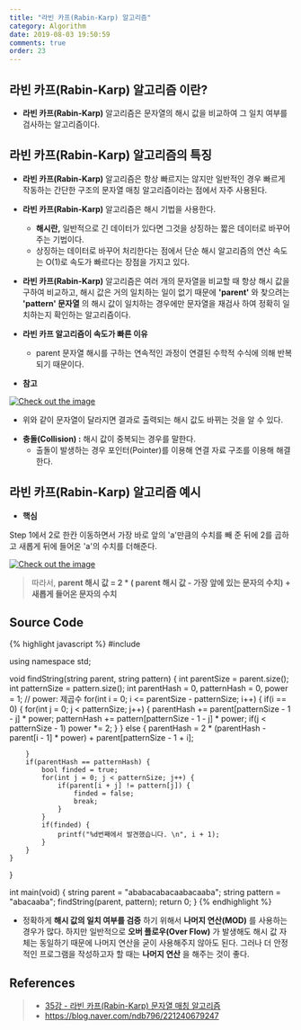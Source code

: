 ```yaml
---
title: "라빈 카프(Rabin-Karp) 알고리즘"
category: Algorithm
date: 2019-08-03 19:50:59
comments: true
order: 23
---
```



## 라빈 카프(Rabin-Karp) 알고리즘 이란?
* __라빈 카프(Rabin-Karp)__ 알고리즘은 문자열의 해시 값을 비교하여 그 일치 여부를 검사하는 알고리즘이다.


## 라빈 카프(Rabin-Karp) 알고리즘의 특징
* __라빈 카프(Rabin-Karp)__ 알고리즘은 항상 빠르지는 않지만 일반적인 경우 빠르게 작동하는 간단한 구조의 문자열 매칭 알고리즘이라는 점에서 자주 사용된다.
* __라빈 카프(Rabin-Karp)__ 알고리즘은 해시 기법을 사용한다.
  + __해시란,__ 일반적으로 긴 데이터가 있다면 그것을 상징하는 짧은 데이터로 바꾸어주는 기법이다.
  + 상징하는 데이터로 바꾸어 처리한다는 점에서 단순 해시 알고리즘의 연산 속도는 O(1)로 속도가 빠르다는 장점을 가지고 있다.
* __라빈 카프(Rabin-Karp)__ 알고리즘은 여러 개의 문자열을 비교할 때 항상 해시 값을 구하여 비교하고, 해시 값은 거의 일치하는 일이 없기 때문에 __'parent'__ 와 찾으려는 __'pattern' 문자열__ 의 해시 값이 일치하는 경우에만 문자열을 재검사 하여 정확히 일치하는지 확인하는 알고리즘이다. 

* __라빈 카프 알고리즘이 속도가 빠른 이유__
  + parent 문자열 해시를 구하는 연속적인 과정이 연결된 수학적 수식에 의해 반복되기 때문이다.

* __참고__

<a href="{{ site.baseurl }}{{ site.algorithm_img }}/rabinkarp_hash.JPG" data-lightbox="falcon9-large" data-title="Check out the image">
  <img src="{{ site.baseurl }}{{ site.algorithm_img }}/rabinkarp_hash.JPG" title="Check out the image">
</a>

* 위와 같이 문자열이 달라지면 결과로 출력되는 해시 값도 바뀌는 것을 알 수 있다.
+ __충돌(Collision) :__ 해시 값이 중복되는 경우를 말한다.
  - 출돌이 발생하는 경우 포인터(Pointer)를 이용해 연결 자료 구조를 이용해 해결한다.




## 라빈 카프(Rabin-Karp) 알고리즘 예시
* __핵심__

Step 1에서 2로 한칸 이동하면서 가장 바로 앞의 'a'만큼의 수치를 빼 준 뒤에 2를 곱하고 새롭게 뒤에 들어온 'a'의 수치를 더해준다.

<a href="{{ site.baseurl }}{{ site.algorithm_img }}/rabinkarp_1.JPG" data-lightbox="falcon9-large" data-title="Check out the image">
  <img src="{{ site.baseurl }}{{ site.algorithm_img }}/rabinkarp_1.JPG" title="Check out the image">
</a>

> 따라서, __parent 해시 값 = 2 * ( parent 해시 값 - 가장 앞에 있는 문자의 수치) + 새롭게 들어온 문자의 수치__

## Source Code
{% highlight javascript %}
#include <iostream>

using namespace std; 

void findString(string parent, string pattern) {
	int parentSize = parent.size();
	int patternSize = pattern.size();
	int parentHash = 0, patternHash = 0, power = 1; // power: 제곱수 
	for(int i = 0; i <= parentSize - patternSize; i++) {
		if(i == 0) {
			for(int j = 0; j < patternSize; j++) {
				parentHash += parent[patternSize - 1 - j] * power;
				patternHash += pattern[patternSize - 1 - j] * power;
				if(j < patternSize - 1) power *= 2;
			}
		} else {
			parentHash = 2 * (parentHash - parent[i - 1] * power) + parent[patternSize - 1 + i];
			
		}
		if(parentHash == patternHash) {
			bool finded = true;
			for(int j = 0; j < patternSize; j++) {
				if(parent[i + j] != pattern[j]) {
					finded = false;
					break;
				}
			}
			if(finded) {
				printf("%d번째에서 발견했습니다. \n", i + 1);
			}
		}
	}
	
}

int main(void) {
	string parent = "ababacabacaabacaaba";
	string pattern = "abacaaba";
	findString(parent, pattern);
	return 0;
}
{% endhighlight %}

* 정확하게 __해시 값의 일치 여부를 검증__ 하기 위해서 __나머지 연산(MOD)__ 를 사용하는 경우가 많다. 하지만 일반적으로 __오버 플로우(Over Flow)__ 가 발생해도 해시 값 자체는 동일하기 때문에 나머지 연산을 굳이 사용해주지 않아도 된다. 그러나 더 안정적인 프로그램을 작성하고자 할 때는 __나머지 연산__ 을 해주는 것이 좋다.


## References
> * <a href="https://www.youtube.com/watch?v=kJJQJDsjXc8&list=PLRx0vPvlEmdDHxCvAQS1_6XV4deOwfVrz&index=35">35강 - 라빈 카프(Rabin-Karp) 문자열 매칭 알고리즘<a>
> * <a href="https://blog.naver.com/ndb796/221240679247">https://blog.naver.com/ndb796/221240679247<a>
